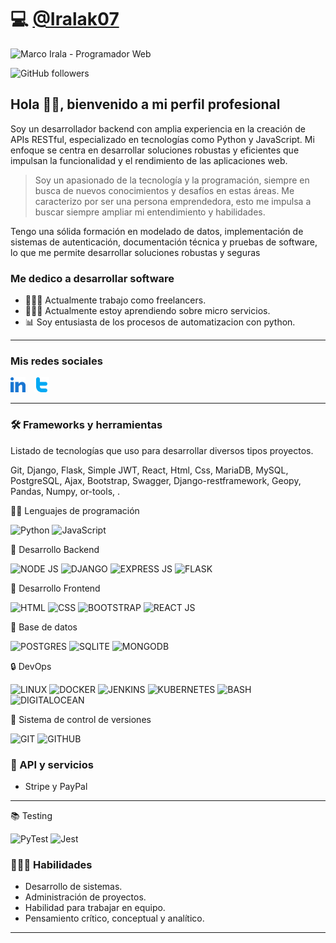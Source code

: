 # :computer: [@Iralak07](https://github.com/Iralak07)

![Marco Irala - Programador Web](https://www.michaelpage.com.au/sites/michaelpage.com.au/files/styles/advice_node_desktop/public/2022-01/Software%20Developer.jpg.webp?itok=FMZ_gBBGg)

![GitHub followers](https://img.shields.io/github/followers/Iralak07?label=Follow%20me%20on%20GitHub&style=for-the-badge)


## Hola 👋🏻, bienvenido a mi perfil profesional

Soy un desarrollador backend con amplia experiencia en la creación de APIs RESTful, especializado en tecnologías como Python y JavaScript. Mi enfoque se centra en desarrollar soluciones robustas y eficientes que impulsan la funcionalidad y el rendimiento de las aplicaciones web.

> Soy un apasionado de la tecnología y la programación, siempre en busca de nuevos conocimientos y desafíos en estas áreas. Me caracterizo por ser una persona emprendedora, esto me impulsa a buscar siempre ampliar mi entendimiento y habilidades. 

Tengo una sólida formación en modelado de datos, implementación de sistemas de autenticación, documentación técnica y pruebas de software, lo que me permite desarrollar soluciones robustas y seguras

### Me dedico a desarrollar software

- 👨🏻‍💻 Actualmente trabajo como freelancers.
- 👨🏻‍🔬 Actualmente estoy aprendiendo sobre micro servicios.
- 📊 Soy entusiasta de los procesos de automatizacion con python.

---


### Mis redes sociales

[<img src='https://github.com/lgzarturo/lgzarturo/raw/master/assets/linkedin.png' alt='LinkedIn' width='24' style='width:24px; margin-right: 10px;'/>](https://www.linkedin.com/in/marco-irala-664794a1/)
[<img src='https://github.com/lgzarturo/lgzarturo/raw/master/assets/twitter.png' alt='Twitter' width='24' style='width:24px; margin-right: 10px;'/>](https://twitter.com/Mr07_200)


---

### 🛠 Frameworks y herramientas

Listado de tecnologías que uso para desarrollar diversos tipos proyectos.

Git, Django, Flask, Simple JWT, React, Html, Css, MariaDB, MySQL, PostgreSQL, Ajax, Bootstrap, Swagger, Django-restframework, Geopy, Pandas, Numpy, or-tools, .

🧑‍💻 Lenguajes de programación

![Python](https://camo.githubusercontent.com/55e4079e69ec5d8246620ecff24ed093877ab0f9011e71d8dec0a2c460c886ab/68747470733a2f2f696d672e736869656c64732e696f2f62616467652f507974686f6e2d3337373641423f7374796c653d666f722d7468652d6261646765266c6f676f3d707974686f6e266c6f676f436f6c6f723d7768697465) ![JavaScript](https://camo.githubusercontent.com/22490711853cb149031c54f97d1a2de5915b2941d8b283f76cac6a33f8dd1f70/68747470733a2f2f696d672e736869656c64732e696f2f62616467652f4a6176617363726970742d3332333333303f7374796c653d666f722d7468652d6261646765266c6f676f3d6a617661736372697074266c6f676f436f6c6f723d463744463145)

🔨 Desarrollo Backend

![NODE JS](https://camo.githubusercontent.com/b0432ab0567d45add9bf155718ab7de57c330cd3acd719374fae0384e95688c2/68747470733a2f2f696d672e736869656c64732e696f2f62616467652f4e6f64652e6a732d3433383533443f7374796c653d666f722d7468652d6261646765266c6f676f3d6e6f64652e6a73266c6f676f436f6c6f723d7768697465) 
![DJANGO](https://camo.githubusercontent.com/04cdbb68e90965f4b6143cbbc6f1399412f000cd7c1a0f758521bcb2fb57bf92/68747470733a2f2f696d672e736869656c64732e696f2f62616467652f446a616e676f2d3039324532303f7374796c653d666f722d7468652d6261646765266c6f676f3d646a616e676f266c6f676f436f6c6f723d7768697465) 
![EXPRESS JS](https://camo.githubusercontent.com/9a7ab76e5dc3321235fbf1e3bffbd20b2e819bd46ac5ca31ad5ccff369bf921d/68747470733a2f2f696d672e736869656c64732e696f2f62616467652f457870726573732e6a732d3430344435393f7374796c653d666f722d7468652d6261646765) 
![FLASK](https://camo.githubusercontent.com/a07a8d56a46617a2281448edd7c3b1bcb9cb264b74ab4600c194c29977fd1352/68747470733a2f2f696d672e736869656c64732e696f2f62616467652f466c61736b2d3030303030303f7374796c653d666f722d7468652d6261646765266c6f676f3d666c61736b266c6f676f436f6c6f723d7768697465)


🎨 Desarrollo Frontend

![HTML](https://camo.githubusercontent.com/bfe6a48836e87b13a16f1f56f88fee428475c2ac29247992ec9b8bcc7154f881/68747470733a2f2f696d672e736869656c64732e696f2f62616467652f48544d4c352d4533344632363f7374796c653d666f722d7468652d6261646765266c6f676f3d68746d6c35266c6f676f436f6c6f723d7768697465)
![CSS](https://camo.githubusercontent.com/472c222e8f240a48ae51cd9b082a1b857be809dcd851a25150890c2da50c13a5/68747470733a2f2f696d672e736869656c64732e696f2f62616467652f435353332d3135373242363f7374796c653d666f722d7468652d6261646765266c6f676f3d63737333266c6f676f436f6c6f723d7768697465) ![BOOTSTRAP](https://camo.githubusercontent.com/c402bd25609922ab7160b91524aeb125a2e664070816aeb6dd66af9c41f70087/68747470733a2f2f696d672e736869656c64732e696f2f62616467652f426f6f7473747261702d3536334437433f7374796c653d666f722d7468652d6261646765266c6f676f3d626f6f747374726170266c6f676f436f6c6f723d7768697465) ![REACT JS](https://camo.githubusercontent.com/6c3957842901e5baa389f3bb8758c8966683333b28493013062fcab5fab645e7/68747470733a2f2f696d672e736869656c64732e696f2f62616467652f52656163742d3230323332413f7374796c653d666f722d7468652d6261646765266c6f676f3d7265616374266c6f676f436f6c6f723d363144414642)

🔧 Base de datos

![POSTGRES](https://camo.githubusercontent.com/6854ba9612c2cb025e7c65445787d93f6436d4691303601506e0bc28be2ae9b8/68747470733a2f2f696d672e736869656c64732e696f2f62616467652f506f737467726553514c2d3331363139323f7374796c653d666f722d7468652d6261646765266c6f676f3d706f737467726573716c266c6f676f436f6c6f723d7768697465) ![SQLITE](https://camo.githubusercontent.com/ef9a6d5557fd55232c18f0f510c840220b1e3932ee382cf9d6691842d37055db/68747470733a2f2f696d672e736869656c64732e696f2f62616467652f53514c6974652d3037343035453f7374796c653d666f722d7468652d6261646765266c6f676f3d73716c697465266c6f676f436f6c6f723d7768697465) ![MONGODB](https://camo.githubusercontent.com/4ae569342c64ecd9f0d7e7cbed78fffcca6a0f427e8efb4297c1d357dfb09074/68747470733a2f2f696d672e736869656c64732e696f2f62616467652f4d6f6e676f44422d3445413934423f7374796c653d666f722d7468652d6261646765266c6f676f3d6d6f6e676f6462266c6f676f436f6c6f723d7768697465)

🔒️ DevOps

![LINUX](https://camo.githubusercontent.com/7eefb2ba052806d8a9ce69863c2eeb3b03cd5935ead7bd2e9245ae2e705a1adf/68747470733a2f2f696d672e736869656c64732e696f2f62616467652f4c696e75782d4643433632343f7374796c653d666f722d7468652d6261646765266c6f676f3d6c696e7578266c6f676f436f6c6f723d626c61636b) ![DOCKER](https://camo.githubusercontent.com/cab240f85acd73c8eca7b1f3b8bb06ef0c4357e99f29b0c71f7d6e621909b32c/68747470733a2f2f696d672e736869656c64732e696f2f62616467652f446f636b65722d3234393645443f7374796c653d666f722d7468652d6261646765266c6f676f3d646f636b6572266c6f676f436f6c6f723d7768697465)
![JENKINS](https://camo.githubusercontent.com/d51bc2545d3d4a7eb6a4ad56c5ab7ca60f05ab477518d2e22c80dab404442f14/68747470733a2f2f696d672e736869656c64732e696f2f62616467652f4a656e6b696e732d4432343933393f7374796c653d666f722d7468652d6261646765266c6f676f3d6a656e6b696e73266c6f676f436f6c6f723d7768697465)
![KUBERNETES](https://camo.githubusercontent.com/1d548e637ab95e7c97c2d76fa8d3bd79a24e418a48d240aa2d701a75871d4961/68747470733a2f2f696d672e736869656c64732e696f2f62616467652f4b756265726e657465732d3332364345353f7374796c653d666f722d7468652d6261646765266c6f676f3d6b756265726e65746573266c6f676f436f6c6f723d7768697465)
![BASH](https://camo.githubusercontent.com/05f408632ba1306df2ee03feb27a07ed57bdc9cd250caf3959cd1e3b3727d6b8/68747470733a2f2f696d672e736869656c64732e696f2f62616467652f426173682d3132313031313f7374796c653d666f722d7468652d6261646765266c6f676f3d676e752d62617368266c6f676f436f6c6f723d7768697465)
![DIGITALOCEAN](https://camo.githubusercontent.com/f2be1306dffe3d2bf309e122c7c1f264e273248af27b705fcdc87eaeb6e78765/68747470733a2f2f696d672e736869656c64732e696f2f62616467652f4469676974616c4f6365616e2d3030383046463f7374796c653d666f722d7468652d6261646765266c6f676f3d6469676974616c6f6365616e266c6f676f436f6c6f723d7768697465)

📝 Sistema de control de versiones

![GIT](https://camo.githubusercontent.com/3d768e26ac10ba994a60ed19acd487895cc43a9cdd43e9305c2408b93136234d/68747470733a2f2f696d672e736869656c64732e696f2f62616467652f6769742d2532334630353033332e7376673f7374796c653d666f722d7468652d6261646765266c6f676f3d676974266c6f676f436f6c6f723d7768697465) ![GITHUB](https://camo.githubusercontent.com/410d86e43f847d3f6e3027fa6f0c2fb7641d893fa601d863a943eac968c41890/68747470733a2f2f696d672e736869656c64732e696f2f62616467652f6769746875622d2532333132313031312e7376673f7374796c653d666f722d7468652d6261646765266c6f676f3d676974687562266c6f676f436f6c6f723d7768697465)
### 🚀 API y servicios

- Stripe y PayPal

---

📚 Testing

![PyTest](https://camo.githubusercontent.com/2de3931151a59682e804567d67dda603e0158d4ee3f9fb5528bba115653cea53/68747470733a2f2f696d672e736869656c64732e696f2f62616467652f2d5079546573742d3041394544433f7374796c653d666c61742d737175617265266c6f676f3d707974657374266c6f676f436f6c6f723d7768697465)
![Jest](https://camo.githubusercontent.com/dbe64fe34b2806885fac962ff4dae90d798e0e01ccfaa052ec7816376c48e3bf/68747470733a2f2f696d672e736869656c64732e696f2f62616467652f2d4a6573742d4332313332353f7374796c653d666c61742d737175617265266c6f676f3d6a657374266c6f676f436f6c6f723d7768697465)

### 👨🏻‍🚀 Habilidades

- Desarrollo de sistemas.
- Administración de proyectos.
- Habilidad para trabajar en equipo.
- Pensamiento crítico, conceptual y analítico.

---
